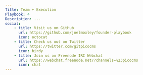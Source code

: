 ```yaml
---
Title: Team + Execution
Playbook: 4
Description: ...
social:
    - title: Visit us on GitHub
      url: https://github.com/joelmoxley/founder-playbook
      icon: octocat
    - title: Check us out on Twitter
      url: https://twitter.com/gitpicocms
      icon: birdy
    - title: Join us on Freenode IRC Webchat
      url: https://webchat.freenode.net/?channels=%23picocms
      icon: chat
---
```


